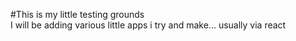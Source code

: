 #This is my little testing grounds  
I will be adding various little apps i try and make... usually via react
